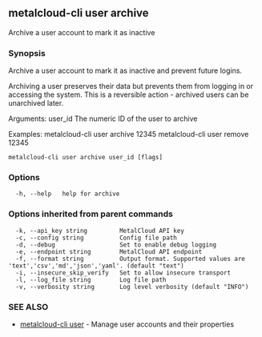 ## metalcloud-cli user archive

Archive a user account to mark it as inactive

### Synopsis

Archive a user account to mark it as inactive and prevent future logins.

Archiving a user preserves their data but prevents them from logging in or accessing
the system. This is a reversible action - archived users can be unarchived later.

Arguments:
  user_id                 The numeric ID of the user to archive

Examples:
  metalcloud-cli user archive 12345
  metalcloud-cli user remove 12345

```
metalcloud-cli user archive user_id [flags]
```

### Options

```
  -h, --help   help for archive
```

### Options inherited from parent commands

```
  -k, --api_key string         MetalCloud API key
  -c, --config string          Config file path
  -d, --debug                  Set to enable debug logging
  -e, --endpoint string        MetalCloud API endpoint
  -f, --format string          Output format. Supported values are 'text','csv','md','json','yaml'. (default "text")
  -i, --insecure_skip_verify   Set to allow insecure transport
  -l, --log_file string        Log file path
  -v, --verbosity string       Log level verbosity (default "INFO")
```

### SEE ALSO

* [metalcloud-cli user](metalcloud-cli_user.md)	 - Manage user accounts and their properties

